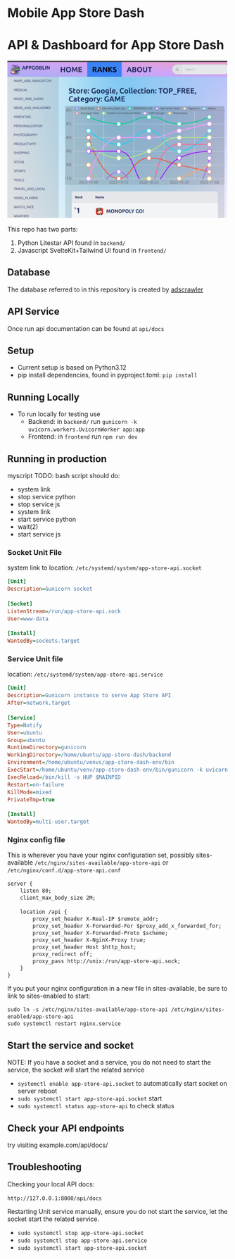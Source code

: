 # Mobile App Store Dash

# API & Dashboard for App Store Dash

[<img src="/frontend/static/appgoblin_screenshot.png" width="500"/>](/frontend/static/appgoblin_screenshot.png)

This repo has two parts:

1. Python Litestar API found in `backend/`
3. Javascript SvelteKit+Tailwind UI found in `frontend/`

## Database

The database referred to in this repository is created by [adscrawler](https://github.com/ddxv/adscrawler)

## API Service

Once run api documentation can be found at `api/docs`

## Setup

- Current setup is based on Python3.12
- pip install dependencies, found in pyproject.toml: `pip install`

## Running Locally

- To run locally for testing use
  - Backend: in `backend/` run `gunicorn -k uvicorn.workers.UvicornWorker app:app`
  - Frontend: in `frontend` run `npm run dev`

## Running in production

myscript TODO: bash script should do:
 - system link
 - stop service python
 - stop service js
 - system link
 - start service python
 - wait(2)
 - start service js

### Socket Unit File

system link to location: `/etc/systemd/system/app-store-api.socket`

```ini
[Unit]
Description=Gunicorn socket

[Socket]
ListenStream=/run/app-store-api.sock
User=www-data

[Install]
WantedBy=sockets.target
```

### Service Unit file

location: `/etc/systemd/system/app-store-api.service`

```ini
[Unit]
Description=Gunicorn instance to serve App Store API
After=network.target

[Service]
Type=Notify
User=ubuntu
Group=ubuntu
RuntimeDirectory=gunicorn
WorkingDirectory=/home/ubuntu/app-store-dash/backend
Environment=/home/ubuntu/venvs/app-store-dash-env/bin
ExecStart=/home/ubuntu/venv/app-store-dash-env/bin/gunicorn -k uvicorn.workers.UvicornWorker --workers 1 --bind unix:app-store-api.sock -m 007 app:app
ExecReload=/bin/kill -s HUP $MAINPID
Restart=on-failure
KillMode=mixed
PrivateTmp=true

[Install]
WantedBy=multi-user.target
```

### Nginx config file

This is wherever you have your nginx configuration set, possibly sites-available `/etc/nginx/sites-available/app-store-api` or `/etc/nginx/conf.d/app-store-api.conf`


```Nginx
server {
    listen 80;
    client_max_body_size 2M;

    location /api {
        proxy_set_header X-Real-IP $remote_addr;
        proxy_set_header X-Forwarded-For $proxy_add_x_forwarded_for;
        proxy_set_header X-Forwarded-Proto $scheme;
        proxy_set_header X-NginX-Proxy true;
        proxy_set_header Host $http_host;
        proxy_redirect off;
        proxy_pass http://unix:/run/app-store-api.sock;
    }
}
```

If you put your nginx configuration in a new file in sites-available, be sure to link to sites-enabled to start:

```Shell
sudo ln -s /etc/nginx/sites-available/app-store-api /etc/nginx/sites-enabled/app-store-api
sudo systemctl restart nginx.service 
```

## Start the service and socket

NOTE: If you have a socket and a service, you do not need to start the service, the socket will start the related service
- `systemctl enable app-store-api.socket` to automatically start socket on server reboot
- `sudo systemctl start app-store-api.socket` start
- `sudo systemctl status app-store-api` to check status

## Check your API endpoints

try visiting example.com/api/docs/

## Troubleshooting

Checking your local API docs:

`http://127.0.0.1:8000/api/docs`

Restarting Unit service manually, ensure you do not start the service, let the socket start the related service.
- `sudo systemctl stop app-store-api.socket`
- `sudo systemctl stop app-store-api.service`
- `sudo systemctl start app-store-api.socket`
